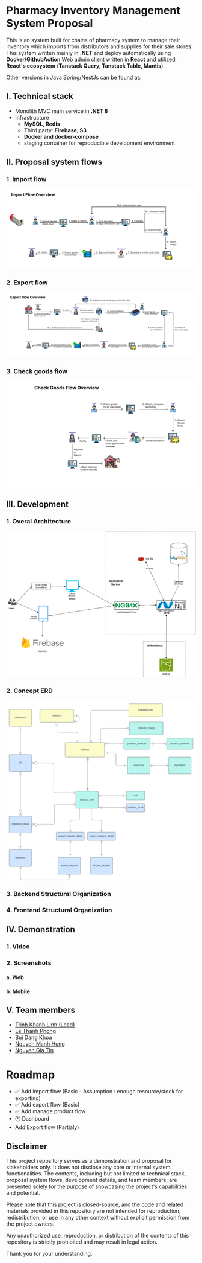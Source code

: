 # Pharmacy Inventory Management System Proposal
This is an system built for chains of pharmacy system to manage their inventory which imports from distributors and supplies for their sale stores.
This system written mainly in **.NET** and deploy automatically using **Docker/GithubAction**
Web admin client written in **React** and utilized **React's ecosystem** (**Tanstack Query, Tanstack Table, Mantis**).


Other versions in Java Spring/NestJs can be found at:

## I. Technical stack

- Monolith MVC main service in **.NET 8**
- Infrastructure
  - **MySQL, Redis**
  - Third party: **Firebase, S3**
  - **Docker and docker-compose**
  - staging container for reproducible development environment
## II. Proposal system flows
### 1. Import flow 

![import_flow](docs/import-flow.svg)
### 2. Export flow
![export_flow](docs/export-flow.svg)
### 3. Check goods flow
![check-good](docs/check-good.svg)
## III. Development

### 1. Overal Architecture
![architecture](docs/PI_Architecture.svg)
### 2. Concept ERD
![erd](docs/erd.svg)
### 3. Backend Structural Organization
### 4. Frontend Structural Organization

## IV. Demonstration
### 1. Video

### 2. Screenshots
#### a. Web
#### b. Mobile

## V. Team members
- [Trinh Khanh Linh (Lead)](https://github.com/khanhlinh2601)
- [Le Thanh Phong](https://github.com/xWyvernPx)
- [Bui Dang Khoa](https://github.com/buidangkhoa05)
- [Nguyen Manh Hung](https://github.com/jinergenkai)
- [Nguyen Gia Tin](https://github.com/YatinCyber)
# Roadmap

- ✅ Add import flow (Basic - Assumption : enough resource/stock for exporting)
- ✅ Add export flow  (Basic)
- ✅ Add manage product flow
- 🕛 Dashboard
- Add Export flow (Partialy)
## Disclaimer
This project repository serves as a demonstration and proposal for stakeholders only. It does not disclose any core or internal system functionalities. The contents, including but not limited to technical stack, proposal system flows, development details, and team members, are presented solely for the purpose of showcasing the project's capabilities and potential.

Please note that this project is closed-source, and the code and related materials provided in this repository are not intended for reproduction, redistribution, or use in any other context without explicit permission from the project owners.

Any unauthorized use, reproduction, or distribution of the contents of this repository is strictly prohibited and may result in legal action.

Thank you for your understanding.

